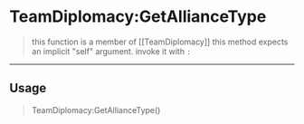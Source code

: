 # TeamDiplomacy:GetAllianceType
> this function is a member of [[TeamDiplomacy]]
> this method expects an implicit "self" argument. invoke it with `:`
-----
## Usage
> TeamDiplomacy:GetAllianceType()
